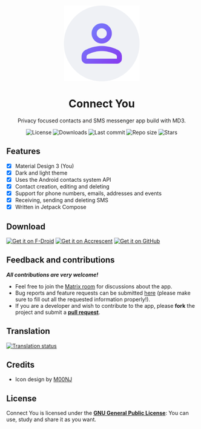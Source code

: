 <!-- ---------- Header ---------- -->
<div align="center">
  <img width="200" height="200"src="fastlane/metadata/android/en-US/images/icon.png">
  <h1>Connect You</h1>
<p>Privacy focused contacts and SMS messenger app build with MD3.</p>

<!-- ---------- Badges ---------- -->
  <div align="center">
    <img alt="License" src="https://img.shields.io/github/license/you-apps/ConnectYou?color=c3e7ff&style=flat-square">
    <img alt="Downloads" src="https://img.shields.io/github/downloads/you-apps/ConnectYou/total.svg?color=c3e7ff&style=flat-square">
    <img alt="Last commit" src="https://img.shields.io/github/last-commit/you-apps/ConnectYou?color=c3e7ff&style=flat-square">
    <img alt="Repo size" src="https://img.shields.io/github/repo-size/you-apps/ConnectYou?color=c3e7ff&style=flat-square">
    <img alt="Stars" src="https://img.shields.io/github/stars/you-apps/ConnectYou?color=c3e7ff&style=flat-square">
    <br>
</div>
</div>

<!-- ---------- Description ---------- -->
## Features

- [x] Material Design 3 (You)
- [x] Dark and light theme
- [X] Uses the Android contacts system API
- [X] Contact creation, editing and deleting
- [X] Support for phone numbers, emails, addresses and events
- [X] Receiving, sending and deleting SMS
- [X] Written in Jetpack Compose 

<!-- ---------- Download ---------- -->
## Download

[<img src="https://fdroid.gitlab.io/artwork/badge/get-it-on.png" alt="Get it on F-Droid" height="80">](https://f-droid.org/packages/com.bnyro.contacts/)
[<img alt="Get it on Accrescent" src="https://accrescent.app/badges/get-it-on.png" height="80">](https://accrescent.app/app/com.bnyro.contacts)
[<img src="ghbadge.png" alt="Get it on GitHub" height="80">](https://github.com/you-apps/connectyou/releases)

<!-- ---------- Contribution ---------- -->
## Feedback and contributions
***All contributions are very welcome!***

* Feel free to join the [Matrix room](https://matrix.to/#/#you-apps:matrix.org) for discussions about the app.
* Bug reports and feature requests can be submitted [here](https://github.com/you-apps/ConnectYou/issues) (please make sure to fill out all the requested information properly!).
* If you are a developer and wish to contribute to the app, please **fork** the project and submit a [**pull request**](https://help.github.com/articles/about-pull-requests/).

## Translation
<a href="https://hosted.weblate.org/projects/you-apps/connect-you/">
<img src="https://hosted.weblate.org/widgets/you-apps/-/connect-you/287x66-grey.png" alt="Translation status" />
</a>

## Credits
* Icon design by [M00NJ](https://github.com/M00NJ)

## License

Connect You is licensed under the [**GNU General Public License**](https://www.gnu.org/licenses/gpl.html): You can use, study and share it as you want.
